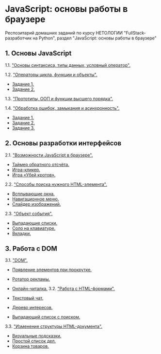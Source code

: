 # JavaScript: основы работы в браузере

Респозитарий домашних заданий по курсу НЕТОЛОГИИ "FullStack-разработчик на Python", раздел "JavaScript: основы работы в браузере"

## 1. Основы JavaScript

1.1. ["Основы синтаксиса, типы данных, условный оператор".](Chapter_1/Task_1/index.html "Задание 1.1")

1.2. ["Операторы цикла, функции и объекты".](Chapter_1/Task_2 "Задание 1.2")

* [Задание 1.](Chapter_1/Task_2/task_1.js "Задание 1.2.1")
* [Задание 2.](Chapter_1/Task_2/task_2.js "Задание 1.2.2")

1.3. ["Прототипы, ООП и функции высшего порядка".](Chapter_1/Task_3/task_1.js "Задание 1.3")

1.4. ["Обработка ошибок, замыкания и асинхронность".](Chapter_1/Task_4 "Задание 1.4")

* [Задание 1.](Chapter_1/Task_4/task_1.js "Задание 1.4.1")
* [Задание 2.](Chapter_1/Task_4/task_2.js "Задание 1.4.2")
* [Задание 3.](Chapter_1/Task_4/task_3.js "Задание 1.4.3")

## 2. Основы разработки интерфейсов

2.1. ["Возможности JavaScript в браузере".](Chapter_2/Task_1/README.md "Задание 2.1")

* [Таймер обратного отсчёта.](Chapter_2/Task_1/countdown/task.html "Задание 2.1.1")
* [Игра-кликер.](Chapter_2/Task_1/cookie-clicker/task.html "Задание 2.1.2")
* [Игра «Убей кротов».](Chapter_2/Task_1/mole-game/task.html "Задание 2.1.3")

2.2. ["Способы поиска нужного HTML-элемента".](Chapter_2/Task_2/README.md "Задание 2.2")

* [Всплывающие окна.](Chapter_2/Task_2/popups/task.html "Задание 2.2.1")
* [Навигационное меню.](Chapter_2/Task_2/menu/task.html "Задание 2.2.2")
* [Слайдер изображений.](Chapter_2/Task_2/slider/task.html "Задание 2.2.3")

2.3. ["Объект события".](Chapter_2/Task_3/README.md "Задание 2.3")

* [Выпадающие списки.](Chapter_2/Task_3/dropdown/task.html "Задание 2.3.1")
* [Соло на клавиатуре.](Chapter_2/Task_3/keysolo/task.html "Задание 2.3.2")
* [Вкладки.](Chapter_2/Task_3/tabs/task.html "Задание 2.3.3")

## 3. Работа с DOM

3.1. ["DOM".](Chapter_3/Task_1/README.md "Задание 3.1")

* [Появление элементов при прокрутке.](Chapter_3/Task_1/reveal/task.html "Задание 3.1.1")
* [Ротатор рекламы.](Chapter_3/Task_1/ads/task.html "Задание 3.1.2")
* [Онлайн-читалка.](Chapter_3/Task_1/book-reader/task.html "Задание 3.1.3")
3.2. ["Работа с HTML-формами".](Chapter_3/Task_2/README.md "Задание 3.2")

* [Текстовый чат.](Chapter_3/Task_2/chat/task.html "Задание 3.2.1")
* [Дерево интересов.](Chapter_3/Task_2/interests/task.html "Задание 3.2.2")
* [Выпадающий список с поиском.](Chapter_3/Task_2/autocomplete/task.html "Задание 3.2.3")

3.3. ["Изменение структуры HTML-документа".](Chapter_3/Task_3/README.md "Задание 3.3")

* [Визуальные подсказки.](Chapter_3/Task_3/tooltip/task.html "Задание 3.3.1")
* [Простой список дел.](Chapter_3/Task_3/todo/task.html "Задание 3.3.2")
* [Корзина товаров.](Chapter_3/Task_3/cart/task.html "Задание 3.3.3")
